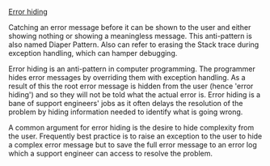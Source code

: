 [Error hiding](https://en.wikipedia.org/wiki/Error_hiding)

 Catching an error message before it can be shown to the user and either showing nothing or showing a meaningless message. This anti-pattern is also named Diaper Pattern. Also can refer to erasing the Stack trace during exception handling, which can hamper debugging.


Error hiding is an anti-pattern in computer programming. The programmer hides error messages by overriding them with exception handling. As a result of this the root error message is hidden from the user (hence 'error hiding') and so they will not be told what the actual error is. Error hiding is a bane of support engineers' jobs as it often delays the resolution of the problem by hiding information needed to identify what is going wrong.

A common argument for error hiding is the desire to hide complexity from the user. Frequently best practice is to raise an exception to the user to hide a complex error message but to save the full error message to an error log which a support engineer can access to resolve the problem.

